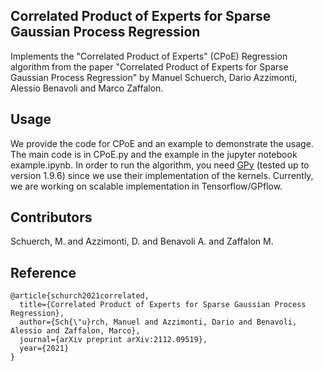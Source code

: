## Correlated Product of Experts for Sparse Gaussian Process Regression

Implements the "Correlated Product of Experts" (CPoE) Regression algorithm from the paper "Correlated Product of Experts for Sparse Gaussian Process Regression" by Manuel Schuerch, Dario Azzimonti, Alessio Benavoli and Marco Zaffalon.


## Usage

We provide the code for CPoE and an example to demonstrate the usage.
The main code is in CPoE.py and the example in the jupyter notebook example.ipynb.
In order to run the algorithm, you need [GPy](https://github.com/SheffieldML/GPy) (tested up to version 1.9.6) since we use their implementation of the kernels.
Currently, we are working on scalable implementation in Tensorflow/GPflow.


## Contributors

Schuerch, M. and Azzimonti, D. and Benavoli A. and Zaffalon M.

## Reference

```
@article{schurch2021correlated,
  title={Correlated Product of Experts for Sparse Gaussian Process Regression},
  author={Sch{\"u}rch, Manuel and Azzimonti, Dario and Benavoli, Alessio and Zaffalon, Marco},
  journal={arXiv preprint arXiv:2112.09519},
  year={2021}
}
```